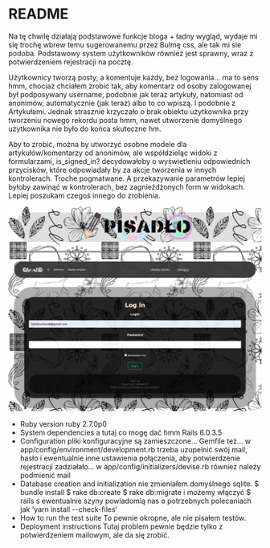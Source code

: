 # README
Na tę chwilę działają podstawowe funkcje bloga + ładny wygląd, wydaje mi się trochę wbrew temu sugerowanemu przez Bulmę css, ale tak mi sie podoba. Podstawowy system użytkowników również jest sprawny, wraz z potwierdzeniem rejestracji na pocztę.

Użytkownicy tworzą posty, a komentuje każdy, bez logowania... ma to sens hmm, chociaż chciałem zrobić tak, aby komentarz od osoby zalogowanej był podposywany username, podobnie jak teraz artykuły, natomiast od anonimów, automatycznie (jak teraz) albo to co wpiszą. I podobnie z Artykułami. Jednak strasznie krzyczało o brak obiektu użytkownika przy tworzeniu nowego rekordu posta hmm, nawet utworzenie domyślnego użytkownika nie było do końca skuteczne hm.

Aby to zrobić, można by utworzyć osobne modele dla artykułów/komentarzy od anonimów, ale współdzieląc widoki z formularzami, is_signed_in? decydowałoby o wyświetleniu odpowiednich przycisków, które odpowiadały by za akcje tworzenia w innych kontrolerach. Troche pogmatwane. A przekazywanie parametrów lepiej byłoby zawinąć w kontrolerach, bez zagnieźdżonych form w widokach. Lepiej poszukam czegoś innego do zrobienia.

![preview](/app/assets/images/preview2.png)

* Ruby version
ruby 2.7.0p0
* System dependencies
a tutaj co mogę dać hmm
Rails 6.0.3.5
* Configuration
pliki konfiguracyjne są zamieszczone... Gemfile też...
w app/config/environment/development.rb trzeba uzupelnić swój mail, hasło i ewentualnie inne ustawienia połączenia, aby potwierdzenie rejestracji zadziałało...
w  app/config/initializers/devise.rb również należy podmienić mail
* Database creation and initialization
nie zmieniałem domyślnego sqlite.
$ bundle install
$ rake db:create
$ rake db:migrate
i możemy włączyć
$ rails s
ewentualnie szyny powiadomią nas o potrzebnych polecaniach jak 'yarn install --check-files'
* How to run the test suite
To pewnie okropne, ale nie pisałem testów.
* Deployment instructions
Tutaj problem pewnie będzie tylko z potwierdzeniem mailowym, ale da się zrobić.
